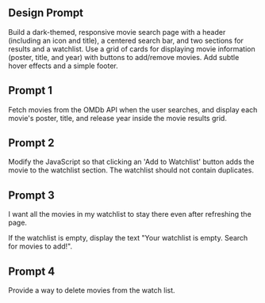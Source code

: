 ## Design Prompt
Build a dark-themed, responsive movie search page with a header (including an icon and title), a centered search bar, and two sections for results and a watchlist. Use a grid of cards for displaying movie information (poster, title, and year) with buttons to add/remove movies. Add subtle hover effects and a simple footer.

## Prompt 1
Fetch movies from the OMDb API when the user searches, and display each movie's poster, title, and release year inside the movie results grid.

## Prompt 2
Modify the JavaScript so that clicking an 'Add to Watchlist' button adds the movie to the watchlist section. The watchlist should not contain duplicates.

## Prompt 3
I want all the movies in my watchlist to stay there even after refreshing the page.

If the watchlist is empty, display the text "Your watchlist is empty. Search for movies to add!".

## Prompt 4
Provide a way to delete movies from the watch list.
